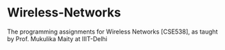 # Wireless-Networks
The programming assignments for Wireless Networks [CSE538], as taught by Prof. Mukulika Maity at IIIT-Delhi
